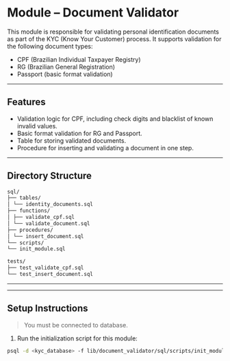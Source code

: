 # Module – Document Validator

This module is responsible for validating personal identification documents as part of the KYC (Know Your Customer) process. It supports validation for the following document types:

- CPF (Brazilian Individual Taxpayer Registry)
- RG (Brazilian General Registration)
- Passport (basic format validation)

---

## Features

- Validation logic for CPF, including check digits and blacklist of known invalid values.
- Basic format validation for RG and Passport.
- Table for storing validated documents.
- Procedure for inserting and validating a document in one step.

---

## Directory Structure

``` sh
sql/
├── tables/
│ └── identity_documents.sql
├── functions/
│ ├── validate_cpf.sql
│ └── validate_document.sql
├── procedures/
│ └── insert_document.sql
└── scripts/
└── init_module.sql

tests/
├── test_validate_cpf.sql
└── test_insert_document.sql
```

---


---

## Setup Instructions

> You must be connected to database.

1. Run the initialization script for this module:

```bash
psql -d <kyc_database> -f lib/document_validator/sql/scripts/init_module.sql

